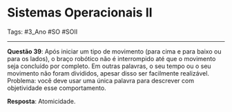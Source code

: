 # Sistemas Operacionais II

Tags: #3_Ano #SO #SOII 

---

**Questão 39**: Após iniciar um tipo de movimento (para cima e para baixo ou para os lados), o braço robótico não é interrompido até que o movimento seja concluído por completo. Em outras palavras, o seu tempo ou o seu movimento não foram divididos, apesar disso ser facilmente realizável. Problema: você deve usar uma única palavra para descrever com objetividade esse comportamento.

**Resposta**: Atomicidade.